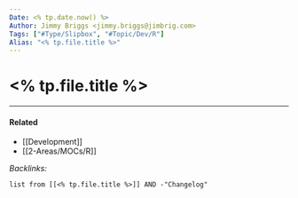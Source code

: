 ```yaml
---
Date: <% tp.date.now() %>
Author: Jimmy Briggs <jimmy.briggs@jimbrig.com>
Tags: ["#Type/Slipbox", "#Topic/Dev/R"]
Alias: "<% tp.file.title %>"
---
```


# <% tp.file.title %>

***

#### Related

- [[Development]]
- [[2-Areas/MOCs/R]]


*Backlinks:*

```dataview
list from [[<% tp.file.title %>]] AND -"Changelog"
```